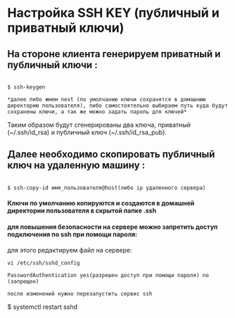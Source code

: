 # Настройка SSH KEY (публичный и приватный ключи)

## На стороне клиента генерируем приватный и публичный ключи :
```

$ ssh-keygen

*далее либо жмем next (по умолчанию ключи сохранятся в домашнюю директорию пользователя), либо самостоятельно выбираем путь куда будут сохранены ключи, а так же можно задать пароль для ключей*
```
Таким образом будут сгенерированы два ключа, приватный (~/.ssh/id_rsa) и публичный ключ (~/.ssh/id_rsa_pub).

## Далее необходимо скопировать публичный ключ на удаленную машину :
```

$ ssh-copy-id имя_пользователя@host(либо ip удаленного сервера)
```

#### Ключи по умолчанию копируются и создаются в домашней директории пользователя в скрытой папке .ssh

#### для повышения безопасности на сервере можно запретить доступ подключения по ssh при помощи пароля:
для этого редактируем файл на сервере:
```
vi /etc/ssh/sshd_config

PasswordAuthentication yes(разрешен доступ при помощи пароля) no (запрещен)

после изменений нужно перезапустить сервис ssh
```
$ systemctl restart sshd
```
